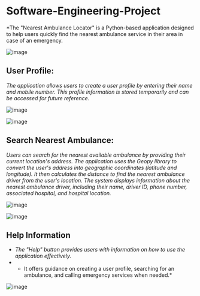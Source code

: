 # Software-Engineering-Project
*The "Nearest Ambulance Locator" is a Python-based application designed to help users quickly find the nearest ambulance service in their area in case of an emergency. 

![image](https://github.com/navi004/Software-Engineering-Project/assets/115283282/128e9100-e521-45ea-b524-b65fcafd3439)
## User Profile:
*The application allows users to create a user profile by entering their name and mobile number.*
*This profile information is stored temporarily and can be accessed for future reference.*

![image](https://github.com/navi004/Software-Engineering-Project/assets/115283282/9ee42cde-c2ce-4b1b-bfbb-55c8c79e42b0)

![image](https://github.com/navi004/Software-Engineering-Project/assets/115283282/97085297-c3e6-46e8-abcd-024e02d4c65d)

## Search Nearest Ambulance:

*Users can search for the nearest available ambulance by providing their current location's address.*
*The application uses the Geopy library to convert the user's address into geographic coordinates (latitude and longitude).*
*It then calculates the distance to find the nearest ambulance driver from the user's location.*
*The system displays information about the nearest ambulance driver, including their name, driver ID, phone number, associated hospital, and hospital location.*

![image](https://github.com/navi004/Software-Engineering-Project/assets/115283282/1fe03cc2-54da-4b70-a792-e8d709ac4d6b)

![image](https://github.com/navi004/Software-Engineering-Project/assets/115283282/b3ba67a3-6be8-4845-9b27-d33c04b8122b)

## Help Information
* *The "Help" button provides users with information on how to use the application effectively.*
* * It offers guidance on creating a user profile, searching for an ambulance, and calling emergency services when needed.*

![image](https://github.com/navi004/Software-Engineering-Project/assets/115283282/7e4e1ecd-f50a-40c2-bc73-ac902166f35a)

